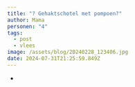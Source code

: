 ```yaml
---
title: "? Gehaktschotel met pompoen?"
author: Mama
personen: "4"
tags:
  - post
  - vlees
image: /assets/blog/20240228_123406.jpg
date: 2024-07-31T21:25:59.849Z
---
```

- 